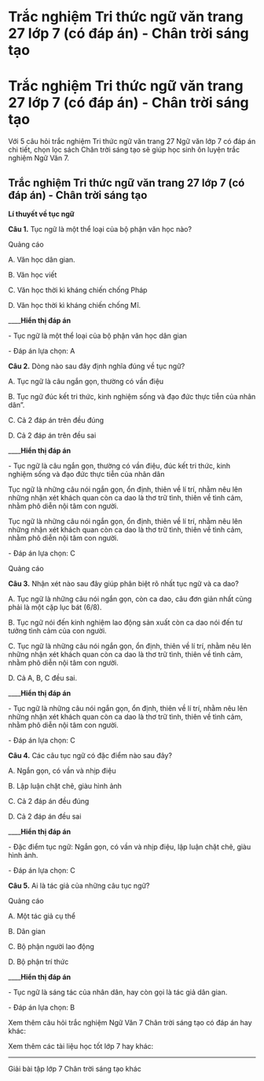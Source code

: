# Trắc nghiệm Tri thức ngữ văn trang 27 lớp 7 (có đáp án) - Chân trời sáng tạo

# Trắc nghiệm Tri thức ngữ văn trang 27 lớp 7 (có đáp án) - Chân trời sáng tạo

Với 5 câu hỏi trắc nghiệm Tri thức ngữ văn trang 27 Ngữ văn lớp 7 có đáp án chi tiết, chọn lọc sách Chân trời sáng tạo sẽ giúp học sinh ôn luyện trắc nghiệm Ngữ Văn 7.

## Trắc nghiệm Tri thức ngữ văn trang 27 lớp 7 (có đáp án) - Chân trời sáng tạo

**Lí thuyết về tục ngữ**

**Câu 1.** Tục ngữ là một thể loại của bộ phận văn học nào?

Quảng cáo

A. Văn học dân gian.

B. Văn học viết

C. Văn học thời kì kháng chiến chống Pháp

D. Văn học thời kì kháng chiến chống Mĩ.

____**Hiển thị đáp án**

\- Tục ngữ là một thể loại của bộ phận văn học dân gian

\- Đáp án lựa chọn: A

**Câu 2.** Dòng nào sau đây định nghĩa đúng về tục ngữ?

A. Tục ngữ là câu ngắn gọn, thường có vần điệu

B. Tục ngữ đúc kết tri thức, kinh nghiệm sống và đạo đức thực tiễn của nhân dân”.

C. Cả 2 đáp án trên đều đúng

D. Cả 2 đáp án trên đều sai

____**Hiển thị đáp án**

\- Tục ngữ là câu ngắn gọn, thường có vần điệu, đúc kết tri thức, kinh nghiệm sống và đạo đức thực tiễn của nhân dân

Tục ngữ là những câu nói ngắn gọn, ổn định, thiên về lí trí, nhằm nêu lên những nhận xét khách quan còn ca dao là thơ trữ tình, thiên về tình cảm, nhằm phô diễn nội tâm con người.

Tục ngữ là những câu nói ngắn gọn, ổn định, thiên về lí trí, nhằm nêu lên những nhận xét khách quan còn ca dao là thơ trữ tình, thiên về tình cảm, nhằm phô diễn nội tâm con người.

\- Đáp án lựa chọn: C

Quảng cáo

**Câu 3.** Nhận xét nào sau đây giúp phân biệt rõ nhất tục ngữ và ca dao?

A. Tục ngữ là những câu nói ngắn gọn, còn ca dao, câu đơn giản nhất cũng phải là một cặp lục bát (6/8).

B. Tục ngữ nói đến kinh nghiệm lao động sản xuất còn ca dao nói đến tư tưởng tình cảm của con người.

C. Tục ngữ là những câu nói ngắn gọn, ổn định, thiên về lí trí, nhằm nêu lên những nhận xét khách quan còn ca dao là thơ trữ tình, thiên về tình cảm, nhằm phô diễn nội tâm con người.

D. Cả A, B, C đều sai.

____**Hiển thị đáp án**

\- Tục ngữ là những câu nói ngắn gọn, ổn định, thiên về lí trí, nhằm nêu lên những nhận xét khách quan còn ca dao là thơ trữ tình, thiên về tình cảm, nhằm phô diễn nội tâm con người.

\- Đáp án lựa chọn: C

**Câu 4.** Các câu tục ngữ có đặc điểm nào sau đây?

A. Ngắn gọn, có vần và nhịp điệu

B. Lập luận chặt chẽ, giàu hình ảnh

C. Cả 2 đáp án đều đúng

D. Cả 2 đáp án đều sai

____**Hiển thị đáp án**

\- Đặc điểm tục ngữ: Ngắn gọn, có vần và nhịp điệu, lập luận chặt chẽ, giàu hình ảnh.

\- Đáp án lựa chọn: C

**Câu 5.** Ai là tác giả của những câu tục ngữ?

Quảng cáo

A. Một tác giả cụ thể

B. Dân gian

C. Bộ phận người lao động

D. Bộ phận trí thức

____**Hiển thị đáp án**

\- Tục ngữ là sáng tác của nhân dân, hay còn gọi là tác giả dân gian.

\- Đáp án lựa chọn: B

Xem thêm câu hỏi trắc nghiệm Ngữ Văn 7 Chân trời sáng tạo có đáp án hay khác:

Xem thêm các tài liệu học tốt lớp 7 hay khác:

* * *

Giải bài tập lớp 7 Chân trời sáng tạo khác
